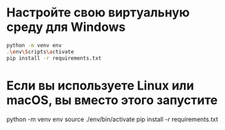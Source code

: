 
# Настройте свою виртуальную среду для Windows

```bash
python -m venv env 
.\env\Scripts\activate 
pip install -r requirements.txt 
```
# Если вы используете Linux или macOS, вы вместо этого запустите

python -m venv env 
source ./env/bin/activate
pip install -r requirements.txt